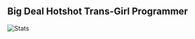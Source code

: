 ## Big Deal Hotshot Trans-Girl Programmer
![Stats](https://github-readme-stats.vercel.app/api?username=dialtoneuk&show_icons=true&theme=radical&count_private=true)
